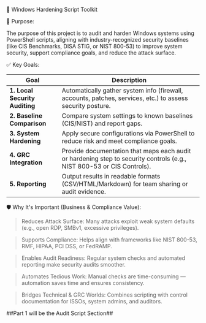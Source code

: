 🔐 Windows Hardening Script Toolkit


🧭 Purpose:

The purpose of this project is to audit and harden Windows systems using PowerShell scripts, aligning with industry-recognized security baselines (like CIS Benchmarks, DISA STIG, or NIST 800-53) to improve system security, support compliance goals, and reduce the attack surface.

 ✅ Key Goals:
 
| Goal                           | Description                                            
| ------------------------------ | ---------------------------------------------------------------------------------------------------------------------- |
| **1. Local Security Auditing** | Automatically gather system info (firewall, accounts, patches, services, etc.) to assess security posture.             |
| **2. Baseline Comparison**     | Compare system settings to known baselines (CIS/NIST) and report gaps.                                                 |
| **3. System Hardening**        | Apply secure configurations via PowerShell to reduce risk and meet compliance goals.                                   |
| **4. GRC Integration**         | Provide documentation that maps each audit or hardening step to security controls (e.g., NIST 800-53 or CIS Controls). |
| **5. Reporting**               | Output results in readable formats (CSV/HTML/Markdown) for team sharing or audit evidence.                             |




🛡️ Why It's Important (Business & Compliance Value):


> Reduces Attack Surface: Many attacks exploit weak system defaults (e.g., open RDP, SMBv1, excessive privileges).

> Supports Compliance: Helps align with frameworks like NIST 800-53, RMF, HIPAA, PCI DSS, or FedRAMP.

> Enables Audit Readiness: Regular system checks and automated reporting make security audits smoother.

> Automates Tedious Work: Manual checks are time-consuming — automation saves time and ensures consistency.

> Bridges Technical & GRC Worlds: Combines scripting with control documentation for ISSOs, system admins, and auditors.

##Part 1 will be the Audit Script Section##
